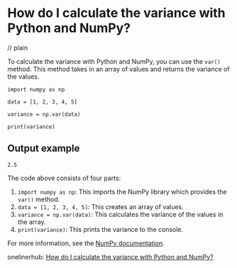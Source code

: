 # How do I calculate the variance with Python and NumPy?
// plain

To calculate the variance with Python and NumPy, you can use the `var()` method. This method takes in an array of values and returns the variance of the values.

```
import numpy as np

data = [1, 2, 3, 4, 5]

variance = np.var(data)

print(variance)
```

## Output example

```
2.5
```

The code above consists of four parts:
1. `import numpy as np`: This imports the NumPy library which provides the `var()` method.
2. `data = [1, 2, 3, 4, 5]`: This creates an array of values.
3. `variance = np.var(data)`: This calculates the variance of the values in the array.
4. `print(variance)`: This prints the variance to the console.

For more information, see the [NumPy documentation](https://numpy.org/doc/stable/reference/generated/numpy.var.html).

onelinerhub: [How do I calculate the variance with Python and NumPy?](https://onelinerhub.com/python-scipy/how-do-i-calculate-the-variance-with-python-and-numpy)